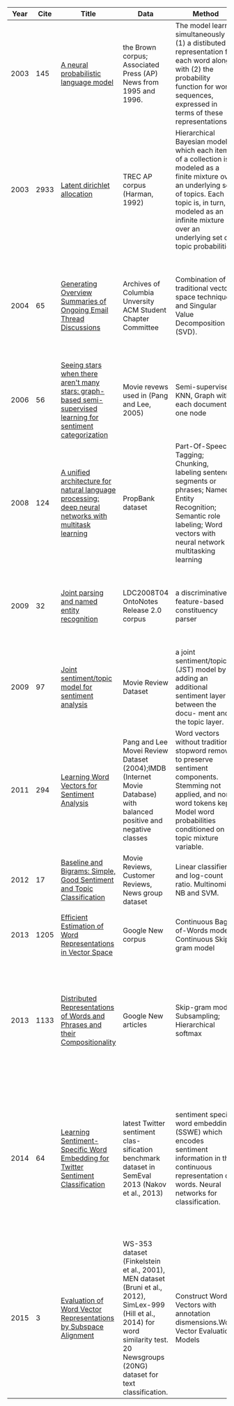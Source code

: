 | Year | Cite | Title                                                                                                        | Data                                                                                                                                                                                        | Method                                                                                                                                                                                                                                | Evaluation                                                                                                                                                                                 |
|------|------|--------------------------------------------------------------------------------------------------------------|---------------------------------------------------------------------------------------------------------------------------------------------------------------------------------------------|---------------------------------------------------------------------------------------------------------------------------------------------------------------------------------------------------------------------------------------|--------------------------------------------------------------------------------------------------------------------------------------------------------------------------------------------|
| 2003 | 145  | [A neural probabilistic language model](http://link.springer.com/chapter/10.1007/3-540-33486-6_6)                                                                        | the Brown corpus; Associated Press (AP) News from 1995 and 1996.                                                                                                                            | The model learns simultaneously (1) a distibuted representation for each word along with (2) the probability function for word sequences, expressed in terms of these representations.                                                | improves on state-of-the-art n-gram models, and that the proposed approach allows to take advantage of longer contexts.                                                                    |
| 2003 | 2933 | [Latent dirichlet allocation](http://dl.acm.org/citation.cfm?id=944937)                                                                                  | TREC AP corpus (Harman, 1992)                                                                                                                                                               | Hierarchical Bayesian model in which each item of a collection is modeled as a finite mixture over an underlying set of topics. Each topic is, in turn, modeled as an infinite mixture over an underlying set of topic probabilities. |                                                                                                                                                                                            |
| 2004 | 65   | [Generating Overview Summaries of Ongoing Email Thread Discussions](http://dl.acm.org/citation.cfm?id=1220434)                                            | Archives of Columbia Unversity ACM Student Chapter Committee                                                                                                                                | Combination of traditional vector space techniques and Singular Value Decomposition (SVD).                                                                                                                                            | a combination of simple word vector approaches with singular value decomposition approaches do well at extracting discussion issues.                                                       |
| 2006 | 56   | [Seeing stars when there aren't many stars: graph-based semi-supervised learning for sentiment categorization](http://dl.acm.org/citation.cfm?id=1654769)   | Movie revews used in (Pang and Lee, 2005)                                                                                                                                                 | Semi-supervised, KNN, Graph with each document at one node                                                                                                                                                                            | Achieved better performance than all other methods in all four author corpora                                                                                                              |
| 2008 | 124  | [A unified architecture for natural language processing: deep neural networks with multitask learning](http://dl.acm.org/citation.cfm?id=1390177)         | PropBank dataset                                                                                                                                                                            | Part-Of-Speech Tagging; Chunking, labeling sentence segments or phrases; Named Entity Recognition; Semantic role labeling; Word vectors with neural network for multitasking learning                                                 | Improve the SRL(Semantic Role Labeling) performance                                                                                                                                        |
| 2009 | 32   | [Joint parsing and named entity recognition](http://dl.acm.org/citation.cfm?id=1620802)                                                                   | LDC2008T04 OntoNotes Release 2.0 corpus                                                                                                                                                     | a discriminative feature-based constituency parser                                                                                                                                                                                    | improvements of up to 1.36% absolute F1 for parsing, and up to 9.0% F1 for named entity recognition                                                                                        |
| 2009 | 97   | [Joint sentiment/topic model for sentiment analysis](http://dl.acm.org/citation.cfm?id=1646003)                                                           | Movie Review Dataset                                                                                                                                                                        | a joint sentiment/topic (JST) model by adding an additional sentiment layer between the docu- ment and the topic layer.                                                                                                               | Unsupervised. Accuracy is lower but close to other listed methods.                                                                                                                         |
| 2011 | 294  | [Learning Word Vectors for Sentiment Analysis](http://dl.acm.org/citation.cfm?id=2002491)                                                                 | Pang and Lee Movei Review Dataset (2004);IMDB (Internet Movie Database) with balanced positive and negative classes                                                                         | Word vectors without traditional stopword removal to preserve sentiment components. Stemming not applied, and non-word tokens kept. Model word probabilities conditioned on topic mixture variable.                                   | Both models (w/wo sentiment term) perform better than LSA. Improvement over the bag-of-word baseline.                                                                                      |
| 2012 | 17   | [Baseline and Bigrams: Simple, Good Sentiment and Topic Classification](http://dl.acm.org/citation.cfm?id=2390688)                                        | Movie Reviews, Customer Reviews, News group dataset                                                                                                                                         | Linear classifier and log-count ratio. Multinominal NB and SVM.                                                                                                                                                                       | NB better at sentiment snippet task; SVM better at full-length review.                                                                                                                     |
| 2013 | 1205 | [Efficient Estimation of Word Representations in Vector Space](http://arxiv.org/abs/1301.3781)                                                 | Google New corpus                                                                                                                                                                           | Continuous Bag-of-Words model; Continuous Skip-gram model                                                                                                                                                                             | large improvements in accuracy at much lower computational cost                                                                                                                            |
| 2013 | 1133 | [Distributed Representations of Words and Phrases and their Compositionality](http://papers.nips.cc/paper/5021-di)                                  | Google New articles                                                                                                                                                                         | Skip-gram model; Subsampling; Hierarchical softmax                                                                                                                                                                                    | Large amount of training data is crucial to increase the accuracy. A big Skip-gram model outperform all previously published word representation methods.                                  |
| 2014 | 64   | [Learning Sentiment-Specific Word Embedding for Twitter Sentiment Classification](http://anthology.aclweb.org/P/P14/P14-1146.pdf)                              | latest Twitter sentiment clas- sification benchmark dataset in SemEval 2013 (Nakov et al., 2013)                                                                                            | sentiment specific word embedding (SSWE) which encodes sentiment information in the continuous representation of words. Neural networks for classification.                                                                           | (1) the SSWE feature preforms comparably with hand-crafted freatrures in the top-performed system; (2) the performance is futhre improved by concatenating SSWE with existing feature set. |
| 2015 | 3    | [Evaluation of Word Vector Representations by Subspace Alignment](http://citeseerx.ist.psu.edu/viewdoc/summary?doi=10.1.1.696.1271)                                              | WS-353 dataset (Finkelstein et al., 2001), MEN dataset (Bruni et al., 2012), SimLex-999 (Hill et al., 2014) for word similarity test. 20 Newsgroups (20NG) dataset for text classification. | Construct Word Vectors with annotation dismensions.Word Vector Evaluation Models                                                                                                                                                      | Pearson correlation for intrinsic and extrinsic score r = 0.87                                                                                                                             |
